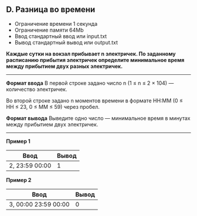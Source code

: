 ## D. Разница во времени
- Ограничение времени	1 секунда
- Ограничение памяти	64Mb
- Ввод	стандартный ввод или input.txt
- Вывод	стандартный вывод или output.txt

**Каждые сутки на вокзал прибывает n электричек. По заданному расписанию прибытия электричек определите минимальное время между прибытием двух разных электричек.**

------------


**Формат ввода**
В первой строке задано число n (1 ≤ n ≤ 2 × 104) — количество электричек.

Во второй строке задано n моментов времени в формате HH:MM (0 ≤ HH ≤ 23, 0 ≤ MM ≤ 59) через пробел.

**Формат вывода**
Выведите одно число — минимальное время в минутах между прибытием двух электричек.

------------


**Пример 1**

| Ввод | Вывод |
| -- | -- |
| 2,   23:59 00:00 | 1 |

**Пример 2**

| Ввод | Вывод |
| -- | -- |
| 3, 00:00 23:59 00:00 | 0 |
